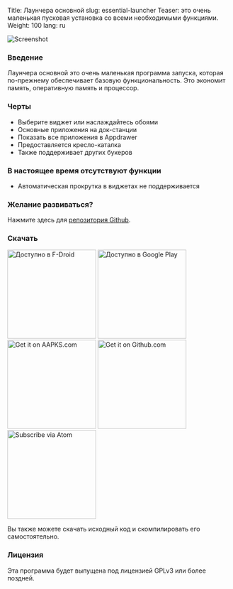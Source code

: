 Title: Лаунчера основной
slug: essential-launcher
Teaser: это очень маленькая пусковая установка со всеми необходимыми функциями.
Weight: 100
lang: ru

![Screenshot]({static}/images/essential-launcher/handset1.png)

### Введение

Лаунчера основной это очень маленькая программа запуска, которая по-прежнему обеспечивает базовую функциональность. Это экономит память, оперативную память и процессор.

### Черты

- Выберите виджет или наслаждайтесь обоями
- Основные приложения на док-станции
- Показать все приложения в Appdrawer
- Предоставляется кресло-каталка
- Также поддерживает других букеров

### В настоящее время отсутствуют функции

- Автоматическая прокрутка в виджетах не поддерживается

### Желание развиваться?

Нажмите здесь для [репозитория Github](https://github.com/clemensbartz/essential-launcher).

### Скачать

<a href="https://f-droid.org/app/de.clemensbartz.android.launcher"><img src="https://fdroid.gitlab.io/artwork/badge/get-it-on-ru.png" alt="Доступно в F-Droid" width="200em"></a>
<a href='https://play.google.com/store/apps/details?id=de.clemensbartz.android.launcher&pcampaignid=MKT-Other-global-all-co-prtnr-py-PartBadge-Mar2515-1'><img alt='Доступно в Google Play' width="200px" src='https://play.google.com/intl/en_us/badges/images/generic/ru_badge_web_generic.png'/></a>
<a href="https://aapks.com/apk/essential-launcher/"><img src="https://aapks.com/get.png" alt="Get it on AAPKS.com" width="200em"/></a>
<a href="https://github.com/clemensbartz/essential-launcher/releases/latest"><img src="https://raw.githubusercontent.com/clemensbartz/essential-launcher/release/v2.0/promo/graphics/en/get-github.png" alt="Get it on Github.com" width="200em"/></a>
<a href="https://github.com/clemensbartz/essential-launcher/releases.atom"><img src="https://raw.githubusercontent.com/clemensbartz/essential-launcher/release/v2.0/promo/graphics/en/subscribe-atom.png" alt="Subscribe via Atom" width="200em"/></a>

Вы также можете скачать исходный код и скомпилировать его самостоятельно.

### Лицензия

Эта программа будет выпущена под лицензией GPLv3 или более поздней.
